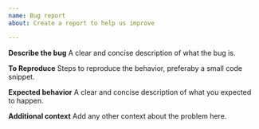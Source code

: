```yaml
---
name: Bug report
about: Create a report to help us improve

---
```


**Describe the bug**
A clear and concise description of what the bug is.

**To Reproduce**
Steps to reproduce the behavior, preferaby a small code snippet.

**Expected behavior**
A clear and concise description of what you expected to happen.

**Additional context**
Add any other context about the problem here.

